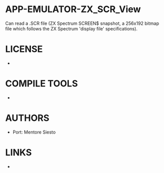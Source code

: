 APP-EMULATOR-ZX_SCR_View
========================

Can read a .SCR file (ZX Spectrum SCREEN$ snapshot, a 256x192 bitmap file which follows the ZX Spectrum 'display file' specifications).


LICENSE
===============
*

COMPILE TOOLS
===============
* 

AUTHORS
===============
* Port: Mentore Siesto

LINKS
===============
* 

